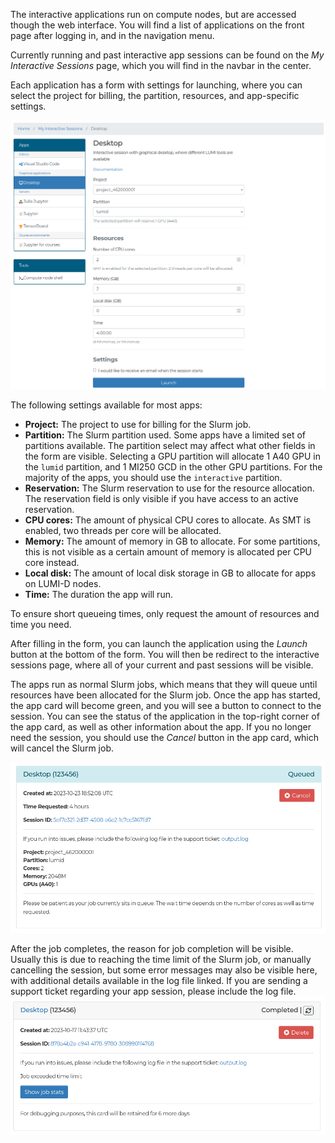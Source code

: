 The interactive applications run on compute nodes, but are accessed though the web interface.
You will find a list of applications on the front page after logging in, and in the navigation menu.

Currently running and past interactive app sessions can be found on the _My Interactive Sessions_ page, which you will find in the navbar in the center.

Each application has a form with settings for launching, where you can select the project for billing, the partition, resources, and app-specific settings.

![](../../assets/images/wwwLumiDesktop.png)

The following settings available for most apps:

- **Project:** The project to use for billing for the Slurm job.
- **Partition:** The Slurm partition used.
    Some apps have a limited set of partitions available.
    The partition select may affect what other fields in the form are visible.
    Selecting a GPU partition will allocate 1 A40 GPU in the `lumid` partition, and 1 MI250 GCD in the other GPU partitions.
    For the majority of the apps, you should use the `interactive` partition.
- **Reservation:** The Slurm reservation to use for the resource allocation.
    The reservation field is only visible if you have access to an active reservation.
- **CPU cores:** The amount of physical CPU cores to allocate.
    As SMT is enabled, two threads per core will be allocated.
- **Memory:** The amount of memory in GB to allocate.
    For some partitions, this is not visible as a certain amount of memory is allocated per CPU core instead.
- **Local disk:** The amount of local disk storage in GB to allocate for apps on LUMI-D nodes.
- **Time:** The duration the app will run.

To ensure short queueing times, only request the amount of resources and time you need.

After filling in the form, you can launch the application using the *Launch* button at the bottom of the form.
You will then be redirect to the interactive sessions page, where all of your current and past sessions will be visible.

The apps run as normal Slurm jobs, which means that they will queue until resources have been allocated for the Slurm job.
Once the app has started, the app card will become green, and you will see a button to connect to the session.
You can see the status of the application in the top-right corner of the app card, as well as other information about the app.
If you no longer need the session, you should use the *Cancel* button in the app card, which will cancel the Slurm job.

![](../../assets/images/wwwLumiCardQueue.png)

After the job completes, the reason for job completion will be visible.
Usually this is due to reaching the time limit of the Slurm job, or manually cancelling the session, but some error messages may also be visible here, with additional details available in the log file linked.
If you are sending a support ticket regarding your app session, please include the log file.
![](../../assets/images/wwwLumiCardTimeout.png)
